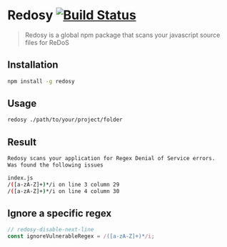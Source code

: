 # Redosy [![Build Status](https://travis-ci.org/alxolr/redosy.svg?branch=master)](https://travis-ci.org/alxolr/redosy)

> Redosy is a global npm package that scans your javascript source files for ReDoS

## Installation

```bash
npm install -g redosy
```

## Usage

```bash
redosy ./path/to/your/project/folder
```

## Result

```bash
Redosy scans your application for Regex Denial of Service errors.
Was found the following issues

index.js
/([a-zA-Z]+)*/i on line 3 column 29
/([a-zA-Z]+)*/i on line 4 column 30
```

## Ignore a specific regex

```javascript
// redosy-disable-next-line
const ignoreVulnerableRegex = /([a-zA-Z]+)*/i;
```
